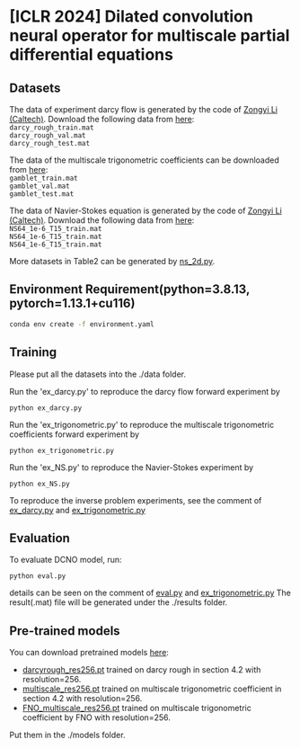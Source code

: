 # [ICLR 2024] Dilated convolution neural operator for multiscale partial differential equations

##  Datasets
The data of experiment darcy flow is generated by the code of [Zongyi Li (Caltech)](https://github.com/zongyi-li/fourier_neural_operator). Download the following data from [here](https://drive.google.com/drive/folders/1qSqVtW7eVTTojz-_Ic7n7dO_NevOWzEs?usp=drive_link):
<br>`darcy_rough_train.mat`
<br>`darcy_rough_val.mat`
<br>`darcy_rough_test.mat`

The data of the multiscale trigonometric coefficients can be downloaded from [here](https://mega.nz/folder/nJ0zVKqJ#YFjqWNUy_6F9i7ZM8VNhMg):
<br>`gamblet_train.mat`
<br>`gamblet_val.mat`
<br>`gamblet_test.mat`

The data of Navier-Stokes equation is generated by the code of [Zongyi Li (Caltech)](https://github.com/zongyi-li/fourier_neural_operator). Download the following data from [here](https://drive.google.com/drive/folders/1qSqVtW7eVTTojz-_Ic7n7dO_NevOWzEs?usp=drive_link):
<br>`NS64_1e-6_T15_train.mat`
<br>`NS64_1e-6_T15_train.mat`
<br>`NS64_1e-6_T15_train.mat`

More datasets in Table2 can be generated by [ns_2d.py](https://github.com/cesare4444/DCNO-ICLR2024/blob/main/DCNO/data_generation/navier_stokes/ns_2d.py).

## Environment Requirement(python=3.8.13, pytorch=1.13.1+cu116)
```bash
conda env create -f environment.yaml
```

##  Training
Please put all the datasets into the ./data folder.

Run the 'ex_darcy.py' to reproduce the  darcy flow forward experiment by
```train
python ex_darcy.py  
```
  
Run the 'ex_trigonometric.py' to reproduce the multiscale trigonometric coefficients forward experiment by
```train
python ex_trigonometric.py 
```

Run the 'ex_NS.py' to reproduce the Navier-Stokes experiment by
```train
python ex_NS.py 
```
To reproduce the inverse problem experiments, see the comment of [ex_darcy.py](https://github.com/cesare4444/DCNO-ICLR2024/blob/main/DCNO/ex_darcy.py)  and [ex_trigonometric.py](https://github.com/cesare4444/DCNO-ICLR2024/blob/main/DCNO/ex_trigonometric.py)

## Evaluation
To evaluate DCNO model, run:

```eval
python eval.py 
```
details can be seen on the comment of [eval.py](https://github.com/cesare4444/DCNO-ICLR2024/blob/main/DCNO/ex_darcy.py)  and [ex_trigonometric.py](https://github.com/cesare4444/DCNO-ICLR2024/blob/main/DCNO/eval.py)
The result(.mat) file will be generated under the ./results folder. 

##  Pre-trained models
You can download pretrained models [here](https://drive.google.com/drive/folders/1Tnjh7Vnr_lmdYpePl60ZHuYTzfcz_8Zl?usp=share_link):
- [darcyrough_res256.pt](https://drive.google.com/file/d/14GQMdM573oCNIJNWO_pcvUpTim7vmw0O/view?usp=share_link) trained on darcy rough in section 4.2 with resolution=256.
- [multiscale_res256.pt](https://drive.google.com/file/d/1uPX38qqEastYhp7_iH3MbHB0PSXP6lDc/view?usp=share_link) trained on multiscale trigonometric coefficient in section 4.2 with resolution=256.
- [FNO_multiscale_res256.pt](https://drive.google.com/file/d/1MZAIQhBjVh0-ja-Q6vi17kxYl9X5pKTw/view?usp=share_link) trained on multiscale trigonometric coefficient by FNO with resolution=256.


Put them in the ./models folder.
